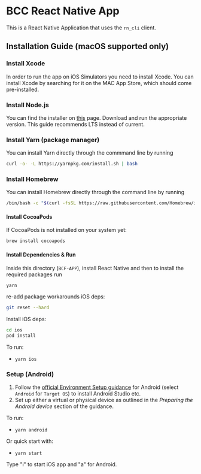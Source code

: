 # BCC React Native App

This is a React Native Application that uses the `rn_cli` client.

## Installation Guide (macOS supported only)

### Install Xcode

In order to run the app on iOS Simulators you need to install Xcode. You can install Xcode by searching for it on the MAC App Store, which should come pre-installed.

### Install Node.js

You can find the installer on [this](https://nodejs.org/en/download) page. Download and run the appropriate version. This guide recommends LTS instead of current.

### Install Yarn (package manager)

You can install Yarn directly through the commmand line by running

```bash
curl -o- -L https://yarnpkg.com/install.sh | bash
```

### Install Homebrew


You can install Homebrew directly through the command line by running

```bash
/bin/bash -c "$(curl -fsSL https://raw.githubusercontent.com/Homebrew/install/HEAD/install.sh)"
```


#### Install CocoaPods

If CocoaPods is not installed on your system yet:

```bash
brew install cocoapods
```

#### Install Dependencies & Run

Inside this directory (`BCF-APP`), install React Native and then to install the required packages run

```bash
yarn
```

re-add package workarounds iOS deps:

```bash
git reset --hard
```

Install iOS deps:

```bash
cd ios
pod install
```

To run:

- `yarn ios`

### Setup (Android)

1. Follow the [official Environment Setup guidance](https://reactnative.dev/docs/environment-setup) for Android (select `Android` for `Target OS`) to install Android Studio etc.
2. Set up either a virtual or physical device as outlined in the _Preparing the Android device_ section of the guidance.

To run:

- `yarn android`

Or quick start with:

- `yarn start`

Type "i" to start iOS app and "a" for Android.


